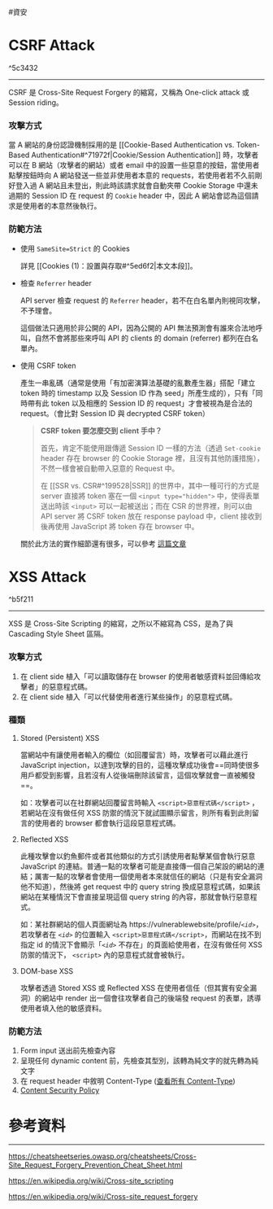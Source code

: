 #資安

# CSRF Attack

^5c3432

---

CSRF 是 Cross-Site Request Forgery 的縮寫，又稱為 One-click attack 或 Session riding。

### 攻擊方式

當 A 網站的身份認證機制採用的是 [[Cookie-Based Authentication vs. Token-Based Authentication#^71972f|Cookie/Session Authentication]] 時，攻擊者可以在 B 網站（攻擊者的網站）或者 email 中的設置一些惡意的按鈕，當使用者點擊按鈕時向 A 網站發送一些並非使用者本意的 requests，若使用者若不久前剛好登入過 A 網站且未登出，則此時該請求就會自動夾帶 Cookie Storage 中還未過期的 Session ID 在 request 的 `Cookie` header 中，因此 A 網站會認為這個請求是使用者的本意然後執行。

### 防範方法

- 使用 `SameSite=Strict` 的 Cookies
	
	詳見 [[Cookies (1)：設置與存取#^5ed6f2|本文本段]]。

- 檢查 `Referrer` header
	
	API server 檢查 request 的 `Referrer` header，若不在白名單內則視同攻擊，不予理會。
	
	這個做法只適用於非公開的 API，因為公開的 API 無法預測會有誰來合法地呼叫，自然不會將那些來呼叫 API 的 clients 的 domain (referrer) 都列在白名單內。

- 使用 CSRF token
	
	產生一串亂碼（通常是使用「有加密演算法基礎的亂數產生器」搭配「建立 token 時的 timestamp 以及 Session ID 作為 seed」所產生成的），只有「同時帶有此 token 以及相應的 Session ID 的 request」才會被視為是合法的 request。（會比對 Session ID 與 decrypted CSRF token）
	
	>**CSRF token 要怎麼交到 client 手中？**
	>
	>首先，肯定不能使用跟傳遞 Session ID 一樣的方法（透過 `Set-cookie` header 存在 browser 的 Cookie Storage 裡，且沒有其他防護措施），不然一樣會被自動帶入惡意的 Request 中。
	>
	>在 [[SSR vs. CSR#^199528|SSR]] 的世界中，其中一種可行的方式是 server 直接將 token 塞在一個 `<input type="hidden">` 中，使得表單送出時該 `<input>` 可以一起被送出；而在 CSR 的世界裡，則可以由 API server 將 CSRF token 放在 response payload 中，client 接收到後再使用 JavaScript 將 token 存在 browser 中。
	
	關於此方法的實作細節還有很多，可以參考 [這篇文章](https://cheatsheetseries.owasp.org/cheatsheets/Cross-Site_Request_Forgery_Prevention_Cheat_Sheet.html)

# XSS Attack

^b5f211

---

XSS 是 Cross-Site Scripting 的縮寫，之所以不縮寫為 CSS，是為了與 Cascading Style Sheet 區隔。

### 攻擊方式

1. 在 client side 植入「可以讀取儲存在 browser 的使用者敏感資料並回傳給攻擊者」的惡意程式碼。
2. 在 client side 植入「可以代替使用者進行某些操作」的惡意程式碼。

### 種類

1. Stored (Persistent) XSS
	
	當網站中有讓使用者輸入的欄位（如回覆留言）時，攻擊者可以藉此進行 JavaScript injection，以達到攻擊的目的，這種攻擊成功後會==同時使很多用戶都受到影響，且若沒有人從後端刪除該留言，這個攻擊就會一直被觸發==。
	
	如：攻擊者可以在社群網站回覆留言時輸入 `<script>惡意程式碼</script>` ，若網站在沒有做任何 XSS 防禦的情況下就試圖顯示留言，則所有看到此則留言的使用者的 browser 都會執行這段惡意程式碼。

2. Reflected XSS
	
	此種攻擊會以釣魚郵件或者其他類似的方式引誘使用者點擊某個會執行惡意 JavaScript 的連結。普通一點的攻擊者可能是直接傳一個自己架設的網站的連結；厲害一點的攻擊者會使用一個使用者本來就信任的網站（只是有安全漏洞他不知道），然後將 get request 中的 query string 換成惡意程式碼，如果該網站在某種情況下會直接呈現這個 query string 的內容，那就會執行惡意程式。
	
	如：某社群網站的個人頁面網址為 https://vulnerablewebsite/profile/*`<id>`*，若攻擊者在 *`<id>`* 的位置輸入 `<script>惡意程式碼</script>`，而網站在找不到指定 id 的情況下會顯示「*`<id>`* 不存在」的頁面給使用者，在沒有做任何 XSS 防禦的情況下， `<script>` 內的惡意程式就會被執行。

3. DOM-base XSS
	
	攻擊者透過 Stored XSS 或 Reflected XSS 在使用者信任（但其實有安全漏洞）的網站中 render 出一個會往攻擊者自己的後端發 request 的表單，誘導使用者填入他的敏感資料。

### 防範方法

1. Form input 送出前先檢查內容
2. 呈現任何 dynamic content 前，先檢查其型別，該轉為純文字的就先轉為純文字
3. 在 request header 中敘明 Content-Type ([查看所有 Content-Type](https://www.iana.org/assignments/media-types/media-types.xhtml))
4. [Content Security Policy](https://developer.mozilla.org/en-US/docs/Web/HTTP/CSP)

# 參考資料

---

https://cheatsheetseries.owasp.org/cheatsheets/Cross-Site_Request_Forgery_Prevention_Cheat_Sheet.html

https://en.wikipedia.org/wiki/Cross-site_scripting

https://en.wikipedia.org/wiki/Cross-site_request_forgery